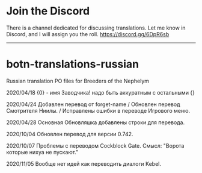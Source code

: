 # Join the Discord
There is a channel dedicated for discussing translations. Let me know in Discord, and I will assign you the roll.
https://discord.gg/6DpR6sb

--------------------------------
# botn-translations-russian
Russian translation PO files for Breeders of the Nephelym

2020/04/18 {0} - имя Заводчика! надо быть аккуратным с остальными {}

2020/04/24 Добавлен перевод от forget-name / Обновлен перевод Смотрителя Ниилы. / Исправлены ошибки в переводе Игрового меню.

2020/04/28 Основная Обновляшка добавлены строки для перевода.

2020/10/04 Обновлен перевод для версии 0.742.

2020/10/07 Проблемы с переводом Cockblock Gate. Смысл: "Ворота которые нихуа не пускают."

2020/11/05 Вообще нет идей как переводить диалоги Kebel.
